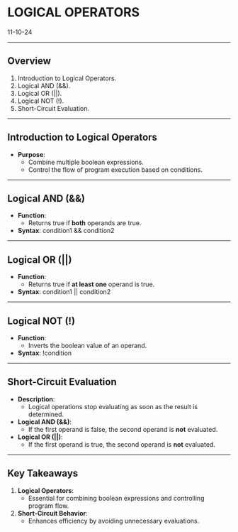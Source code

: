 # LOGICAL OPERATORS
11-10-24

---

## Overview
1. Introduction to Logical Operators.
2. Logical AND (&&).
3. Logical OR (||).
4. Logical NOT (!).
5. Short-Circuit Evaluation.

---

## Introduction to Logical Operators
- **Purpose**:
  - Combine multiple boolean expressions.
  - Control the flow of program execution based on conditions.

---

## Logical AND (&&)
- **Function**:
  - Returns true if **both** operands are true.
- **Syntax**:
  condition1 && condition2

---

## Logical OR (||)
- **Function**:
  - Returns true if **at least one** operand is true.
- **Syntax**:
  condition1 || condition2

---

## Logical NOT (!)
- **Function**:
  - Inverts the boolean value of an operand.
- **Syntax**:
  !condition

---

## Short-Circuit Evaluation
- **Description**:
  - Logical operations stop evaluating as soon as the result is determined.
- **Logical AND (&&)**:
  - If the first operand is false, the second operand is **not** evaluated.
- **Logical OR (||)**:
  - If the first operand is true, the second operand is **not** evaluated.

---

## Key Takeaways
1. **Logical Operators**:
   - Essential for combining boolean expressions and controlling program flow.
2. **Short-Circuit Behavior**:
   - Enhances efficiency by avoiding unnecessary evaluations.